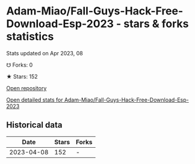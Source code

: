 # Adam-Miao/Fall-Guys-Hack-Free-Download-Esp-2023 - stars & forks statistics

Stats updated on Apr 2023, 08

☋ Forks: 0

★ Stars: 152

[Open repository](https://github.com/Adam-Miao/Fall-Guys-Hack-Free-Download-Esp-2023)

[Open detailed stats for Adam-Miao/Fall-Guys-Hack-Free-Download-Esp-2023](https://reviewgithub.com/rep/Adam-Miao/Fall-Guys-Hack-Free-Download-Esp-2023)

## Historical data
| Date | Stars | Forks |
|------|-------|-------|
| 2023-04-08 | 152 | - | 

